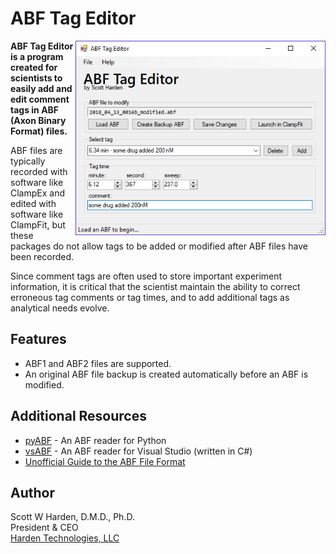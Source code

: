 # ABF Tag Editor

<img src="doc/screenshot.png" align="right" width="400"> **ABF Tag Editor is a program created for scientists to easily add and edit comment tags in ABF (Axon Binary Format) files.** 

ABF files are typically recorded with software like ClampEx and edited with software like ClampFit, but these packages do not allow tags to be added or modified after ABF files have been recorded. 

Since comment tags are often used to store important experiment information, it is critical that the scientist maintain the ability to correct erroneous tag comments or tag times, and to add additional tags as analytical needs evolve.

## Features
* ABF1 and ABF2 files are supported. 
* An original ABF file backup is created automatically before an ABF is modified.

## Additional Resources
* [pyABF](https://github.com/swharden/pyABF) - An ABF reader for Python
* [vsABF](https://github.com/swharden/vsABF) - An ABF reader for Visual Studio (written in C#)
* [Unofficial Guide to the ABF File Format](https://github.com/swharden/pyABF/tree/master/docs/advanced/abf-file-format)

## Author
Scott W Harden, D.M.D., Ph.D.\
President & CEO\
[Harden Technologies, LLC](https://tech.swharden.com)
